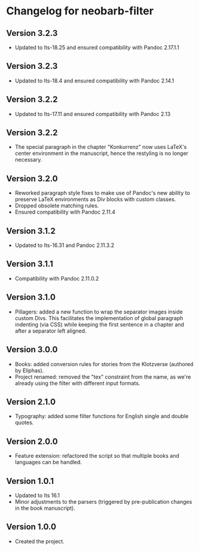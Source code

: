 # Changelog for neobarb-filter


## Version 3.2.3
- Updated to lts-18.25 and ensured compatibility with Pandoc 2.17.1.1

## Version 3.2.3
- Updated to lts-18.4 and ensured compatibility with Pandoc 2.14.1

## Version 3.2.2
- Updated to lts-17.11 and ensured compatibility with Pandoc 2.13

## Version 3.2.2
- The special paragraph in the chapter "Konkurrenz" now uses LaTeX's 
  center environment in the manuscript, hence the restyling is no longer
  necessary.

## Version 3.2.0
- Reworked paragraph style fixes to make use of Pandoc's
  new ability to preserve LaTeX environments as Div blocks with
  custom classes.
- Dropped obsolete matching rules.
- Ensured compatibility with Pandoc 2.11.4

## Version 3.1.2
- Updated to lts-16.31 and Pandoc 2.11.3.2

## Version 3.1.1
- Compatibility with Pandoc 2.11.0.2

## Version 3.1.0
- Pillagers: added a new function to wrap the separator images inside custom Divs.
  This facilitates the implementation of global paragraph indenting (via CSS)
  while keeping the first sentence in a chapter and after a separator left aligned.

## Version 3.0.0
- Books: added conversion rules for stories from the Klotzverse (authored by Eliphas).
- Project renamed: removed the "tex" constraint from the name, as we're already using the filter with different input formats.

## Version 2.1.0
- Typography: added some filter functions for English single and double quotes.

## Version 2.0.0
- Feature extension: refactored the script so that multiple books and languages can be handled.

## Version 1.0.1
- Updated to lts 16.1
- Minor adjustments to the parsers (triggered by pre-publication changes in the book manuscript).

## Version 1.0.0

- Created the project.
